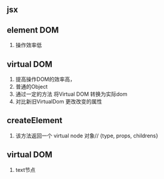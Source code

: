 ## jsx
## element DOM
1. 操作效率低
## virtual DOM
1. 提高操作DOM的效率高，
2. 普通的Object
3. 通过一定的方法 将Virtual DOM 转换为实际dom
4. 对比新旧VirtualDom 更改改变的属性

## createElement
1. 该方法返回一个 virtual node 对象// {type, props, childrens}


## virtual DOM
1. text节点

